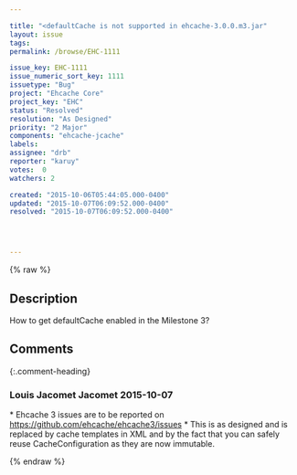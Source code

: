 ```yaml
---

title: "<defaultCache is not supported in ehcache-3.0.0.m3.jar"
layout: issue
tags: 
permalink: /browse/EHC-1111

issue_key: EHC-1111
issue_numeric_sort_key: 1111
issuetype: "Bug"
project: "Ehcache Core"
project_key: "EHC"
status: "Resolved"
resolution: "As Designed"
priority: "2 Major"
components: "ehcache-jcache"
labels: 
assignee: "drb"
reporter: "karuy"
votes:  0
watchers: 2

created: "2015-10-06T05:44:05.000-0400"
updated: "2015-10-07T06:09:52.000-0400"
resolved: "2015-10-07T06:09:52.000-0400"




---
```


{% raw %}

## Description

<div markdown="1" class="description">

How to get defaultCache enabled in the Milestone 3?

</div>

## Comments


{:.comment-heading}
### **Louis Jacomet Jacomet** <span class="date">2015-10-07</span>

<div markdown="1" class="comment">

\* Ehcache 3 issues are to be reported on https://github.com/ehcache/ehcache3/issues
\* This is as designed and is replaced by cache templates in XML and by the fact that you can safely reuse CacheConfiguration as they are now immutable.


</div>



{% endraw %}
